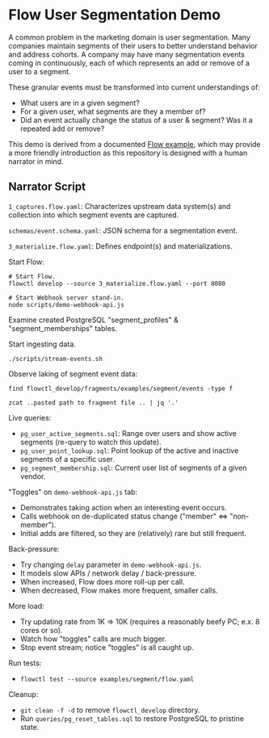 # Flow User Segmentation Demo

A common problem in the marketing domain is user segmentation. Many companies
maintain segments of their users to better understand behavior and address cohorts.
A company may have many segmentation events coming in continuously, each of which
represents an add or remove of a user to a segment.

These granular events must be transformed into current understandings of:

-   What users are in a given segment?
-   For a given user, what segments are they a member of?
-   Did an event actually change the status of a user & segment? Was it a repeated add or remove?

This demo is derived from a documented [Flow example](https://github.com/estuary/flow/tree/master/examples/segment),
which may provide a more friendly introduction as this repository is designed with a human narrator in mind.

## Narrator Script

`1_captures.flow.yaml`: Characterizes upstream data system(s) and collection into which segment events are captured.

`schemas/event.schema.yaml`: JSON schema for a segmentation event.

`3_materialize.flow.yaml`: Defines endpoint(s) and materializations.

Start Flow:
```console
# Start Flow.
flowctl develop --source 3_materialize.flow.yaml --port 8080

# Start Webhook server stand-in.
node scripts/demo-webhook-api.js
```

Examine created PostgreSQL "segment_profiles" & "segment_memberships" tables.

Start ingesting data.
```console
./scripts/stream-events.sh
```

Observe laking of segment event data:
```console
find flowctl_develop/fragments/examples/segment/events -type f
```
```console
zcat ..pasted path to fragment file .. | jq '.'
```

Live queries:
* `pg_user_active_segments.sql`: Range over users and show active segments (re-query to watch this update).
* `pg_user_point_lookup.sql`: Point lookup of the active and inactive segments of a specific user.
* `pg_segment_membership.sql`: Current user list of segments of a given vendor.

"Toggles" on `demo-webhook-api.js` tab:
 - Demonstrates taking action when an interesting event occurs.
 - Calls webhook on de-duplicated status change ("member" <=> "non-member").
 - Initial adds are filtered, so they are (relatively) rare but still frequent.

Back-pressure:
  - Try changing `delay` parameter in `demo-webhook-api.js`.
  - It models slow APIs / network delay / back-pressure.
  - When increased, Flow does more roll-up per call.
  - When decreased, Flow makes more frequent, smaller calls.

More load:
  - Try updating rate from 1K => 10K (requires a reasonably beefy PC; e.x. 8 cores or so).
  - Watch how "toggles" calls are much bigger.
  - Stop event stream; notice "toggles" is all caught up.

Run tests:
 - `flowctl test --source examples/segment/flow.yaml`

Cleanup:
 - `git clean -f -d` to remove `flowctl_develop` directory.
 - Run `queries/pg_reset_tables.sql` to restore PostgreSQL to pristine state.